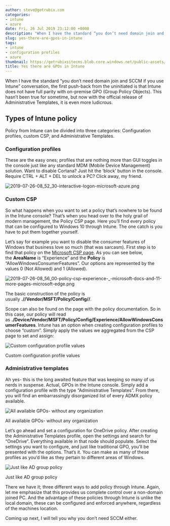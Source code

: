 ```yaml
---
author: steve@getrubix.com
categories:
- intune
- azure
date: Fri, 26 Jul 2019 23:12:00 +0000
description: "When I have the standard “you don’t need domain join and SCCM if you use Intune” conversation, the first push-back from the uninitiated is that Intune does not have full parity with on-premise GPO (Group Policy Objects). This hasn’t been true for sometime, but now with the official release of Administrative Templates, it is even more ludicrous."
slug: yes-there-are-gpos-in-intune
tags:
- intune
- configuration profiles
- azure
thumbnail: https://getrubixsitecms.blob.core.windows.net/public-assets/content/v1/thumbnails/yes-there-are-gpos-in-intune_thumbnail.jpg
title: Yes there are GPOs in Intune
---
```


When I have the standard “you don’t need domain join and SCCM if you use Intune” conversation, the first push-back from the uninitiated is that Intune does not have full parity with on-premise GPO (Group Policy Objects). This hasn’t been true for sometime, but now with the official release of Administrative Templates, it is even more ludicrous.

Types of Intune policy
----------------------

Policy from Intune can be divided into three categories: Configuration profiles, custom CSP, and Administrative Templates.

### Configuration profiles

These are the easy ones; profiles that are nothing more than GUI toggles in the console just like any standard MDM (Mobile Device Management) solution. Want to disable Cortana? Just hit the ‘block’ button in the console. Require CTRL + ALT + DEL to unlock a PC? Click away, my friend.

![2019-07-26-08_52_30-interactive-logon-microsoft-azure.png](https://getrubixsitecms.blob.core.windows.net/public-assets/content/v1/5dd365a31aa1fd743bc30b8e/1581033581292-R1I0LLHLBIC8CQAVUTEB/2019-07-26-08_52_30-interactive-logon-microsoft-azure.png)

### Custom CSP

So what happens when you want to set a policy that’s nowhere to be found in the Intune console? That’s when you head over to the holy grail of modern management, the Policy CSP page. Here you’ll find every policy that can be configured to Windows 10 through Intune. The one catch is you have to put them together yourself.

Let’s say for example you want to disable the consumer features of Windows that business love so much (that was sarcasm). First step is to find that policy on the [Microsoft CSP page](https://docs.microsoft.com/en-us/windows/client-management/mdm/policy-configuration-service-provider). As you can see below, the **AreaName** is “Experience” and the **Policy** is “AllowWindowsConsumerFeatures”. Our options are represented by the values 0 (Not Allowed) and 1 (Allowed).

![2019-07-26-08_56_00-policy-csp-experience-_-microsoft-docs-and-11-more-pages-microsoft-edge.png](https://getrubixsitecms.blob.core.windows.net/public-assets/content/v1/5dd365a31aa1fd743bc30b8e/1581033680907-H7400YVE2LOKJWB760RB/2019-07-26-08_56_00-policy-csp-experience-_-microsoft-docs-and-11-more-pages-microsoft-edge.png)

The basic construction of the policy is usually **./<Scope>/Vendor/MSFT/Policy/Config/<AreaName>/<Policy>**.

Scope can also be found on the page with the policy documentation. So in this case, our policy will read as **./Device/Vendor/MSFT/Policy/Config/Experience/AllowWindowsConsumerFeatures**. Intune has an option when creating configuration profiles to choose “custom”. Simply apply the values we aggregated from the CSP page to set and assign:

![Custom configuration profile values](https://getrubixsitecms.blob.core.windows.net/public-assets/content/v1/5dd365a31aa1fd743bc30b8e/1581033821022-4PICDANOTG77HV7BP6FN/2019-07-26-09_01_00-add-row-microsoft-azure.png)

Custom configuration profile values

### Administrative templates

Ah yes- this is the long awaited feature that was keeping so many of us nerds in suspense. Actual, GPOs in the Intune console. Simply add a configuration profile with the type “Administrative Templates”. From there, you will find an embarrassingly disorganized list of every ADMX policy available.

![All available GPOs- without any organization](https://getrubixsitecms.blob.core.windows.net/public-assets/content/v1/5dd365a31aa1fd743bc30b8e/1581034178585-OV9G9OHFC8GYZC2X3S71/2019-07-26-09_03_04-z0t-onedrive-policy-settings-microsoft-azure.png)

All available GPOs- without any organization

Let’s go ahead and set a configuration for OneDrive policy. After creating the Administrative Templates profile, open the settings and search for “OneDrive”. Everything available in that node should populate. Select the settings you want to configure, and just like traditional GPO, you’ll be presented with the options. That’s it. You can make as many of these profiles as you’d like as they pertain to different areas of Windows.

![Just like AD group policy](https://getrubixsitecms.blob.core.windows.net/public-assets/content/v1/5dd365a31aa1fd743bc30b8e/1581034258556-NVOXBLGHZ3CWG9KEPCY3/2019-07-26-09_04_14-silently-sign-in-users-to-the-onedrive-sync-client-with-their-windows-credential.png)

Just like AD group policy

There we have it; three different ways to add policy through Intune. Again, let me emphasize that this provides us complete control over a non-domain joined PC. And the advantage of these policies through Intune is unlike the local domain, these can be configured and enforced anywhere, regardless of the machines location.

Coming up next, I will tell you why you don’t need SCCM either.
